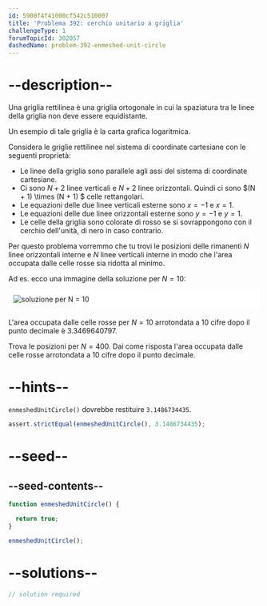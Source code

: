 ```yaml
---
id: 5900f4f41000cf542c510007
title: 'Problema 392: cerchio unitario a griglia'
challengeType: 1
forumTopicId: 302057
dashedName: problem-392-enmeshed-unit-circle
---
```


# --description--

Una griglia rettilinea è una griglia ortogonale in cui la spaziatura tra le linee della griglia non deve essere equidistante.

Un esempio di tale griglia è la carta grafica logaritmica.

Considera le griglie rettilinee nel sistema di coordinate cartesiane con le seguenti proprietà:

- Le linee della griglia sono parallele agli assi del sistema di coordinate cartesiane.
- Ci sono $N + 2$ linee verticali e $N + 2$ linee orizzontali. Quindi ci sono $(N + 1) \times (N + 1) $ celle rettangolari.
- Le equazioni delle due linee verticali esterne sono $x = -1$ e $x = 1$.
- Le equazioni delle due linee orizzontali esterne sono $y = -1$ e $y = 1$.
- Le celle della griglia sono colorate di rosso se si sovrappongono con il cerchio dell'unità, di nero in caso contrario.

Per questo problema vorremmo che tu trovi le posizioni delle rimanenti $N$ linee orizzontali interne e $N$ linee verticali interne in modo che l'area occupata dalle celle rosse sia ridotta al minimo.

Ad es. ecco una immagine della soluzione per $N = 10$:

<img alt="soluzione per N = 10" src="https://cdn.freecodecamp.org/curriculum/project-euler/enmeshed-unit-circle.png" style="background-color: white; padding: 10px; display: block; margin-right: auto; margin-left: auto; margin-bottom: 1.2rem;" />

L'area occupata dalle celle rosse per $N = 10$ arrotondata a 10 cifre dopo il punto decimale è 3.3469640797.

Trova le posizioni per $N = 400$. Dai come risposta l'area occupata dalle celle rosse arrotondata a 10 cifre dopo il punto decimale.

# --hints--

`enmeshedUnitCircle()` dovrebbe restituire `3.1486734435`.

```js
assert.strictEqual(enmeshedUnitCircle(), 3.1486734435);
```

# --seed--

## --seed-contents--

```js
function enmeshedUnitCircle() {

  return true;
}

enmeshedUnitCircle();
```

# --solutions--

```js
// solution required
```
